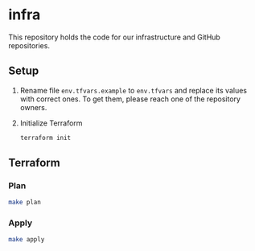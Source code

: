 # infra

This repository holds the code for our infrastructure and GitHub repositories.

## Setup

1. Rename file `env.tfvars.example` to `env.tfvars` and replace its values with correct ones.
To get them, please reach one of the repository owners.

1. Initialize Terraform
    ```sh
    terraform init
    ```

## Terraform

### Plan

```sh
make plan
```

### Apply

```sh
make apply
```
